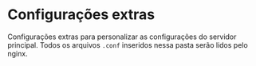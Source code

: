 # Configurações extras

Configurações extras para personalizar as configurações do servidor principal.
Todos os arquivos `.conf` inseridos nessa pasta serão lidos pelo nginx.

